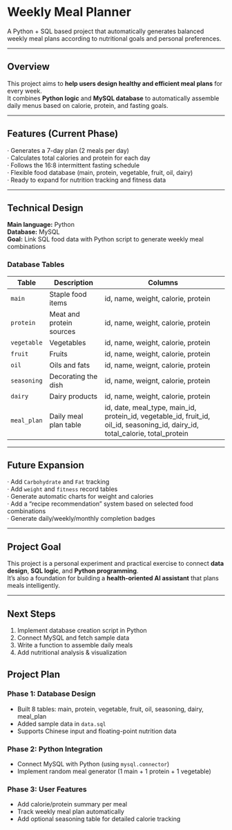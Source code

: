 # Weekly Meal Planner

A Python + SQL based project that automatically generates balanced weekly meal plans according to nutritional goals and personal preferences.

---

## Overview

This project aims to **help users design healthy and efficient meal plans** for every week.  
It combines **Python logic** and **MySQL database** to automatically assemble daily menus based on calorie, protein, and fasting goals.

---

## Features (Current Phase)

· Generates a 7-day plan (2 meals per day)  
· Calculates total calories and protein for each day  
· Follows the 16:8 intermittent fasting schedule  
· Flexible food database (main, protein, vegetable, fruit, oil, dairy)  
· Ready to expand for nutrition tracking and fitness data

---

## Technical Design

**Main language:** Python  
**Database:** MySQL  
**Goal:** Link SQL food data with Python script to generate weekly meal combinations  

### Database Tables
| Table | Description | Columns |
|--------|--------------|----------|
| `main` | Staple food items | id, name, weight, calorie, protein |
| `protein` | Meat and protein sources | id, name, weight, calorie, protein |
| `vegetable` | Vegetables | id, name, weight, calorie, protein |
| `fruit` | Fruits | id, name, weight, calorie, protein |
| `oil` | Oils and fats | id, name, weignt, calorie, protein |
| `seasoning` | Decorating the dish | id, name, weignt, calorie, protein |
| `dairy` | Dairy products | id, name, weight, calorie, protein |
| `meal_plan` | Daily meal plan table | id, date, meal_type, main_id, protein_id, vegetable_id, fruit_id, oil_id, seasoning_id, dairy_id, total_calorie, total_protein |

---

## Future Expansion

· Add `Carbohydrate` and `Fat` tracking  
· Add `weight` and `fitness` record tables  
· Generate automatic charts for weight and calories  
· Add a “recipe recommendation” system based on selected food combinations  
· Generate daily/weekly/monthly completion badges  

---

## Project Goal

This project is a personal experiment and practical exercise to connect **data design**, **SQL logic**, and **Python programming**.  
It’s also a foundation for building a **health-oriented AI assistant** that plans meals intelligently.

---

## Next Steps

1. Implement database creation script in Python  
2. Connect MySQL and fetch sample data  
3. Write a function to assemble daily meals  
4. Add nutritional analysis & visualization  


## Project Plan

### Phase 1: Database Design
- Built 8 tables: main, protein, vegetable, fruit, oil, seasoning, dairy, meal_plan
- Added sample data in `data.sql`
- Supports Chinese input and floating-point nutrition data

### Phase 2: Python Integration 
- Connect MySQL with Python (using `mysql.connector`)
- Implement random meal generator (1 main + 1 protein + 1 vegetable)

### Phase 3: User Features 
- Add calorie/protein summary per meal
- Track weekly meal plan automatically
- Add optional seasoning table for detailed calorie tracking

